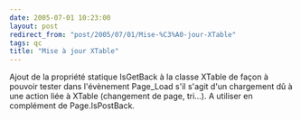 ```yaml
---
date: 2005-07-01 10:23:00
layout: post
redirect_from: "post/2005/07/01/Mise-%C3%A0-jour-XTable"
tags: qc
title: "Mise à jour XTable"
---
```


Ajout de la propriété statique IsGetBack à la classe XTable de façon à
pouvoir tester dans l'évènement Page_Load s'il s'agit d'un chargement dû à une
action liée à XTable (changement de page, tri...). A utiliser en complément de
Page.IsPostBack.
